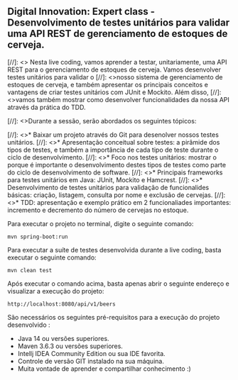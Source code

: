 <h2>Digital Innovation: Expert class - Desenvolvimento de testes unitários para validar uma API REST de gerenciamento de estoques de cerveja.</h2>

[//]: <> Nesta live coding, vamos aprender a testar, unitariamente, uma API REST para o gerenciamento de estoques de cerveja. Vamos desenvolver testes unitários para validar o [//]: <>nosso sistema de gerenciamento de estoques de cerveja, e também apresentar os principais conceitos e vantagens de criar testes unitários com JUnit e Mockito. Além disso, [//]: <>vamos também mostrar como desenvolver funcionalidades da nossa API através da prática do TDD.

[//]: <>Durante a sessão, serão abordados os seguintes tópicos:

[//]: <>* Baixar um projeto através do Git para desenolver nossos testes unitários. 
[//]: <>* Apresentação conceitual sobre testes: a pirâmide dos tipos de testes, e também a importância de cada tipo de teste durante o ciclo de desenvolvimento.
[//]: <>* Foco nos testes unitários: mostrar o porque é importante o desenvolvimento destes tipos de testes como parte do ciclo de desenvolvimento de software.
[//]: <>* Principais frameworks para testes unitários em Java: JUnit, Mockito e Hamcrest. 
[//]: <>* Desenvolvimento de testes unitários para validação de funcionalides básicas: criação, listagem, consulta por nome e exclusão de cervejas.
[//]: <>* TDD: apresentação e exemplo prático em 2 funcionaliades importantes: incremento e decremento do número de cervejas no estoque.

Para executar o projeto no terminal, digite o seguinte comando:

```shell script
mvn spring-boot:run 
```

Para executar a suíte de testes desenvolvida durante a live coding, basta executar o seguinte comando:

```shell script
mvn clean test
```

Após executar o comando acima, basta apenas abrir o seguinte endereço e visualizar a execução do projeto:

```
http://localhost:8080/api/v1/beers
```

São necessários os seguintes pré-requisitos para a execução do projeto desenvolvido :

* Java 14 ou versões superiores.
* Maven 3.6.3 ou versões superiores.
* Intellj IDEA Community Edition ou sua IDE favorita.
* Controle de versão GIT instalado na sua máquina.
* Muita vontade de aprender e compartilhar conhecimento :)




